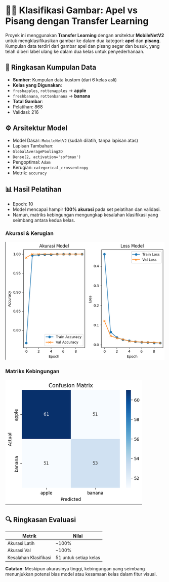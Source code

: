 # 🍎🍌 Klasifikasi Gambar: Apel vs Pisang dengan Transfer Learning

Proyek ini menggunakan **Transfer Learning** dengan arsitektur **MobileNetV2** untuk mengklasifikasikan gambar ke dalam dua kategori: **apel** dan **pisang**. Kumpulan data terdiri dari gambar apel dan pisang segar dan busuk, yang telah diberi label ulang ke dalam dua kelas untuk penyederhanaan.

## 📁 Ringkasan Kumpulan Data

- **Sumber**: Kumpulan data kustom (dari 6 kelas asli)
- **Kelas yang Digunakan**:
- `freshapples`, `rottenapples` → **apple**
- `freshbanana`, `rottenbanana` → **banana**
- **Total Gambar**:
- Pelatihan: 868
- Validasi: 216

## ⚙️ Arsitektur Model

- Model Dasar: `MobileNetV2` (sudah dilatih, tanpa lapisan atas)
- Lapisan Tambahan:
- `GlobalAveragePooling2D`
- `Dense(2, activation='softmax')`
- Pengoptimal: `Adam`
- Kerugian: `categorical_crossentropy`
- Metrik: `accuracy`

## 📊 Hasil Pelatihan

- Epoch: 10
- Model mencapai hampir **100% akurasi** pada set pelatihan dan validasi.
- Namun, matriks kebingungan mengungkap kesalahan klasifikasi yang seimbang antara kedua kelas.

### Akurasi & Kerugian

![Akurasi dan Kerugian](akurasiloss.png)

### Matriks Kebingungan

![Matriks Kebingungan](confmatrix.png)

## 🔍 Ringkasan Evaluasi

| Metrik | Nilai |
|----------------|---------------|
| Akurasi Latih | ~100% |
| Akurasi Val | ~100% |
| Kesalahan Klasifikasi | 51 untuk setiap kelas |

**Catatan**: Meskipun akurasinya tinggi, kebingungan yang seimbang menunjukkan potensi bias model atau kesamaan kelas dalam fitur visual.
